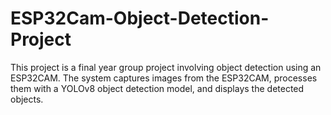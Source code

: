 # ESP32Cam-Object-Detection-Project
This project is a final year group project involving object detection using an ESP32CAM. The system captures images from the ESP32CAM, processes them with a YOLOv8 object detection model, and displays the detected objects.
